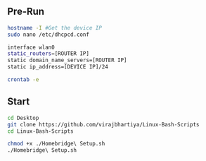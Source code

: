 ## Pre-Run
```bash
hostname -I #Get the device IP
sudo nano /etc/dhcpcd.conf
```

```bash
interface wlan0
static_routers=[ROUTER IP]
static domain_name_servers=[ROUTER IP]
static ip_address=[DEVICE IP]/24
```


```bash
crontab -e
```

## Start

```bash
cd Desktop
git clone https://github.com/virajbhartiya/Linux-Bash-Scripts
cd Linux-Bash-Scripts

chmod +x ./Homebridge\ Setup.sh
./Homebridge\ Setup.sh
```
